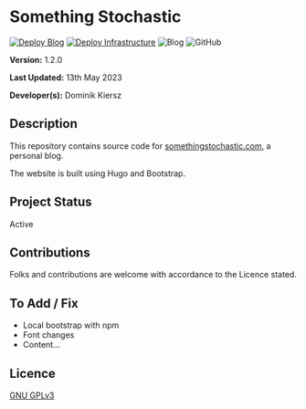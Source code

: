 # Something Stochastic

[![Deploy Blog](https://github.com/DAKiersz/something-stochastic-hugo/actions/workflows/stochastic-cicd.yml/badge.svg?branch=production)](https://github.com/DAKiersz/something-stochastic-hugo/actions/workflows/stochastic-cicd.yml) [![Deploy Infrastructure](https://github.com/DAKiersz/something-stochastic-hugo/actions/workflows/stochastic-infra.yml/badge.svg)](https://github.com/DAKiersz/something-stochastic-hugo/actions/workflows/stochastic-infra.yml)
![Blog](https://img.shields.io/website?down_color=red&down_message=offline&label=somethingstochastic.com&up_color=blue&up_message=online&url=https%3A%2F%2Fsomethingstochastic.com%2F)
![GitHub](https://img.shields.io/github/license/DAKiersz/something-stochastic-hugo)

**Version:** 1.2.0

**Last Updated:** 13th May 2023

**Developer(s):** Dominik Kiersz

## Description

This repository contains source code for [somethingstochastic.com](https://somethingstochastic.com), a personal blog. 

The website is built using Hugo and Bootstrap.

## Project Status

Active

## Contributions

Folks and contributions are welcome with accordance to the Licence stated.

## To Add / Fix

* Local bootstrap with npm
* Font changes
* Content...

## Licence

[GNU GPLv3](https://www.gnu.org/licenses/gpl-3.0.en.html)